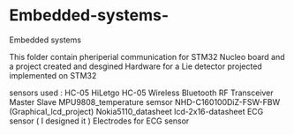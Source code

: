 # Embedded-systems-
Embedded systems 


This folder contain pheriperial communication for STM32 Nucleo board and a project created and desgined Hardware for a Lie detector projected implemented on STM32

sensors used :
          HC-05   HiLetgo HC-05 Wireless Bluetooth RF Transceiver Master Slave
          MPU9808_temperature semsor
          NHD-C160100DiZ-FSW-FBW (Graphical_lcd_project)
          Nokia5110_datasheet
          lcd-2x16-datasheet
          ECG sensor ( I designed it )
          Electrodes for ECG sensor
